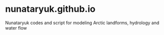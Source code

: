 # nunataryuk.github.io
Nunataryuk codes and script for modeling Arctic landforms, hydrology and water flow

